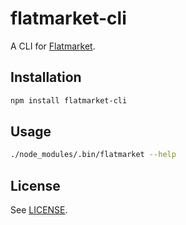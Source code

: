 # flatmarket-cli

A CLI for [Flatmarket](https://github.com/christophercliff/flatmarket).

## Installation

```sh
npm install flatmarket-cli
```

## Usage

```sh
./node_modules/.bin/flatmarket --help
```

## License

See [LICENSE](https://github.com/christophercliff/flatmarket/blob/master/LICENSE.md).
